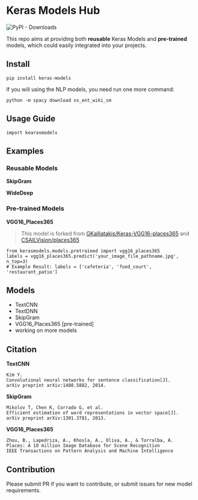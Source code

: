 # Keras Models Hub

![PyPI - Downloads](https://img.shields.io/pypi/dm/keras-models?label=PyPI)

This repo aims at providing both **reusable** Keras Models and **pre-trained** models, which could easily integrated into your projects.

## Install

```shell
pip install keras-models
```

If you will using the NLP models, you need run one more command:
```shell
python -m spacy download xx_ent_wiki_sm
```

## Usage Guide

```
import kearasmodels

```


## Examples

### Reusable Models

__SkipGram__

__WideDeep__

### Pre-trained Models

__VGG16_Places365__
> This model is forked from [GKalliatakis/Keras-VGG16-places365](https://github.com/GKalliatakis/Keras-VGG16-places365) and [CSAILVision/places365](https://github.com/CSAILVision/places365)

```
from kerasmodels.models.pretrained import vgg16_places365
labels = vgg16_places365.predict('your_image_file_pathname.jpg', n_top=3)
# Example Result: labels = ['cafeteria', 'food_court', 'restaurant_patio'] 
```


## Models

- TextCNN
- TextDNN
- SkipGram
- VGG16_Places365 [pre-trained]
- working on more models

## Citation

__TextCNN__

```
Kim Y. 
Convolutional neural networks for sentence classification[J]. 
arXiv preprint arXiv:1408.5882, 2014.
```

__SkipGram__

```
Mikolov T, Chen K, Corrado G, et al. 
Efficient estimation of word representations in vector space[J]. 
arXiv preprint arXiv:1301.3781, 2013.
```


__VGG16_Places365__
```
Zhou, B., Lapedriza, A., Khosla, A., Oliva, A., & Torralba, A.
Places: A 10 million Image Database for Scene Recognition
IEEE Transactions on Pattern Analysis and Machine Intelligence
```

## Contribution

Please submit PR if you want to contribute, or submit issues for new model requirements.

